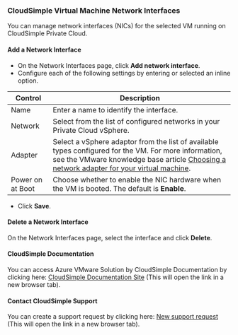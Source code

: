 ### CloudSimple Virtual Machine Network Interfaces

You can manage network interfaces (NICs) for the selected VM running on CloudSimple Private Cloud.

#### Add a Network Interface
* On the Network Interfaces page, click **Add network interface**.
* Configure each of the following settings by entering or selected an inline option.

| **Control** | **Description** |
| ------------ | ------------- |  
| Name | Enter a name to identify the interface.  | 
| Network | Select from the list of configured networks in your Private Cloud vSphere.  | 
| Adapter | Select a vSphere adaptor from the list of available types configured for the VM. For more information, see the VMware knowledge base article [Choosing a network adapter for your virtual machine](https://kb.vmware.com/s/article/1001805). |
| Power on at Boot | Choose whether to enable the NIC hardware when the VM is booted. The default is **Enable**. |

* Click **Save**.

#### Delete a Network Interface
On the Network Interfaces page, select the interface and click **Delete**.

#### CloudSimple Documentation

You can access Azure VMware Solution by CloudSimple Documentation by clicking here: [CloudSimple Documentation Site](https://docs.microsoft.com/azure/vmware-cloudsimple/) (This will open the link in a new browser tab).

#### Contact CloudSimple Support

You can create a support request by clicking here: [New support request](https://portal.azure.com/#blade/Microsoft_Azure_Support/HelpAndSupportBlade/newsupportrequest) (This will open the link in a new browser tab).
